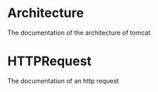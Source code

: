# Architecture
The documentation of the architecture of tomcat

# HTTPRequest
The documentation of an http request